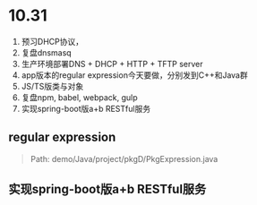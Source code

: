 # 10.31

1. 预习DHCP协议，
2. 复盘dnsmasq
3. 生产环境部署DNS + DHCP + HTTP + TFTP server
4. app版本的regular expression今天要做，分别发到C++和Java群
5. JS/TS版类与对象
6. 复盘npm, babel, webpack, gulp
7. 实现spring-boot版a+b RESTful服务

## regular expression
> Path:  demo/Java/project/pkgD/PkgExpression.java

## 实现spring-boot版a+b RESTful服务
